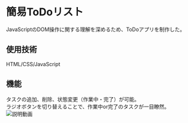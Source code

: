 # 簡易ToDoリスト
JavaScriptのDOM操作に関する理解を深めるため、ToDoアプリを制作した。  
## 使用技術
HTML/CSS/JavaScript
## 機能
タスクの追加、削除、状態変更（作業中・完了）が可能。  
ラジオボタンを切り替えることで、作業中or完了のタスクが一目瞭然。  
![説明動画](https://yuuto-ads.com/wp-content/uploads/2020/07/o943h-zn9ef-trim-compressed.gif)   
